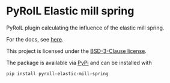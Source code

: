# PyRolL Elastic mill spring

PyRolL plugin calculating the influence of the elastic mill spring.

For the docs, see [here](docs/docs.pdf).

This project is licensed under the [BSD-3-Clause license](LICENSE).

The package is available via [PyPi](https://pypi.org/project/elastic-mill-spring/) and can be installed with

    pip install pyroll-elastic-mill-spring


